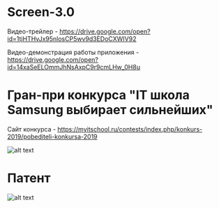 # Screen-3.0

Видео-трейлер - https://drive.google.com/open?id=1tjHTHvJx95nlosCP5wv9d3EDoCXWIV92

Видео-демонстрация работы приложения - https://drive.google.com/open?id=14xaSeELOmmJhNsAxpC9r9cmLHw_0H8u


# Гран-при конкурса "IT школа Samsung выбирает сильнейших"
Сайт конкурса - https://myitschool.ru/contests/index.php/konkurs-2019/pobediteli-konkursa-2019

![alt text](https://lh5.googleusercontent.com/S-S3XVv6q2CEmBHE7983X4_JBAc8xQ0jre8d-gF3FYmpIhmSVJVKjjsxWymXL63HbaWuj9s5TTS8-xrBkX4prpBgsD9ZuMUCHXxFiStR=s2048)

# Патент
![alt text](https://lh4.googleusercontent.com/oOz58f3lLCieXfo7nY3x6vZM8ywgaaMnCoV48ZvtSiLk8RKM1fTuu00sj0cjHB63aMQWHAwn4SjvuvYrAzP31IG9uApyQ5olBGnylOHM=s2048)
